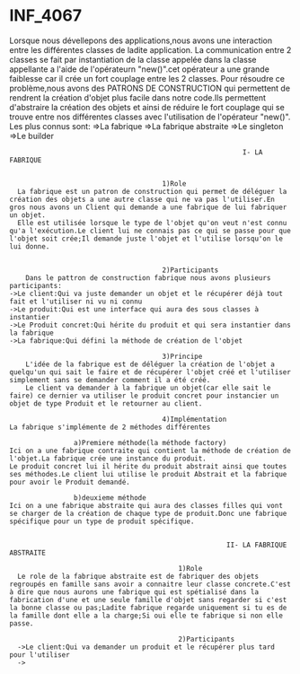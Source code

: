 # INF_4067

Lorsque nous dévellepons des applications,nous avons une interaction entre les différentes classes de ladite application.
La communication entre 2 classes se fait par instantiation de la classe appelée dans la classe appellante a l'aide de l'opérateurn "new()".cet opérateur a une grande faiblesse car il crée un fort couplage entre les 2 classes.
  Pour résoudre ce problème,nous avons des PATRONS DE CONSTRUCTION qui permettent de rendrent la création d'objet plus facile dans notre code.Ils permettent d'abstraire la création des objets et ainsi de réduire le fort couplage qui se trouve entre nos différentes classes avec l'utilisation de l'opérateur "new()".
  Les plus connus sont:
  =>La fabrique
  =>La fabrique abstraite
  =>Le singleton
  =>Le builder

                                                              
                                                              
                                                              I- LA FABRIQUE

                                                              
                                          1)Role                        
      La fabrique est un patron de construction qui permet de déléguer la création des objets a une autre classe qui ne va pas l'utiliser.En gros nous avons un Client qui demande a une fabrique de lui fabriquer un objet.
      Elle est utilisée lorsque le type de l'objet qu'on veut n'est connu qu'a l'exécution.Le client lui ne connais pas ce qui se passe pour que l'objet soit crée;Il demande juste l'objet et l'utilise lorsqu'on le lui donne.


                                          2)Participants
        Dans le pattron de construction fabrique nous avons plusieurs participants:
    ->Le client:Qui va juste demander un objet et le récupérer déjà tout fait et l'utiliser ni vu ni connu
    ->Le produit:Qui est une interface qui aura des sous classes à instantier
    ->Le Produit concret:Qui hérite du produit et qui sera instantier dans la fabrique
    ->La fabrique:Qui défini la méthode de création de l'objet

                                          3)Principe
        L'idée de la fabrique est de déléguer la création de l'objet a quelqu'un qui sait le faire et de récupérer l'objet créé et l'utiliser simplement sans se demander comment il a été créé.
        Le client va demander à la fabrique un objet(car elle sait le faire) ce dernier va utiliser le produit concret pour instancier un objet de type Produit et le retourner au client.

                                          4)Implémentation
    La fabrique s'implémente de 2 méthodes différentes

                    a)Premiere méthode(la méthode factory)
    Ici on a une fabrique contraite qui contient la méthode de création de l'objet.La fabrique crée une instance du produit.
    Le produit concret lui il hérite du produit abstrait ainsi que toutes ses méthodes.Le client lui utilise le produit Abstrait et la fabrique pour avoir le Produit demandé.

                    b)deuxieme méthode
    Ici on a une fabrique abstraite qui aura des classes filles qui vont se charger de la création de chaque type de produit.Donc une fabrique spécifique pour un type de produit spécifique.


                                                          II- LA FABRIQUE ABSTRAITE

                                              1)Role
      Le role de la fabrique abstraite est de fabriquer des objets regroupés en famille sans avoir a connaitre leur classe concrete.C'est à dire que nous aurons une fabrique qui est spétialisé dans la fabrication d'une et une seule famille d'objet sans regarder si c'est la bonne classe ou pas;Ladite fabrique regarde uniquement si tu es de la famille dont elle a la charge;Si oui elle te fabrique si non elle passe.

                                              2)Participants
      ->Le client:Qui va demander un produit et le récupérer plus tard pour l'utiliser
      ->
      
                                          
